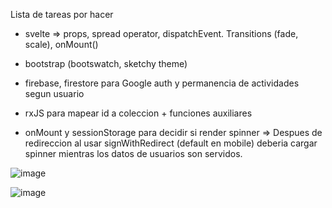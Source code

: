 Lista de tareas por hacer


- svelte => props, spread operator, dispatchEvent. Transitions (fade, scale), onMount()
 
- bootstrap (bootswatch, sketchy theme)
- firebase, firestore  para Google auth y permanencia de actividades segun usuario
- rxJS para mapear id a coleccion + funciones auxiliares
- onMount y sessionStorage para decidir si render spinner =>  Despues de redireccion al usar signWithRedirect (default en mobile) deberia cargar spinner mientras los datos de usuarios son servidos.


![image](https://user-images.githubusercontent.com/46230600/167528423-1532824f-5f0d-4f0b-be5b-e8d242e7520a.png)

 
![image](https://user-images.githubusercontent.com/46230600/167286373-a3fa881d-b694-4566-a91d-e11960873a2e.png)
 
